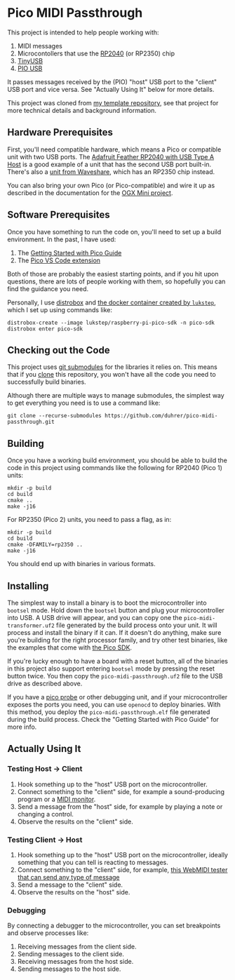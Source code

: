 # Pico MIDI Passthrough

This project is intended to help people working with:

1. MIDI messages
2. Microcontollers that use the [RP2040](https://en.wikipedia.org/wiki/RP2040) (or RP2350) chip
3. [TinyUSB](https://github.com/hathach/tinyusb)
4. [PIO USB](https://github.com/sekigon-gonnoc/Pico-PIO-USB)

It passes messages received by the (PIO) "host" USB port to the "client" USB
port and vice versa. See "Actually Using It" below for more details.

This project was cloned from [my template
repository](https://github.com/duhrer/pico-midi-transformer), see that project
for more technical details and background information.

## Hardware Prerequisites

First, you'll need compatible hardware, which means a Pico or compatible unit
with two USB ports. The [Adafruit Feather RP2040 with USB Type A
Host](https://www.adafruit.com/product/5723) is a good example of a unit that
has the second USB port built-in.  There's also a [unit from
Waveshare](https://www.waveshare.com/wiki/RP2350-USB-A), which has an RP2350
chip instead.

You can also bring your own Pico (or Pico-compatible) and wire it up as
described in the documentation for the [OGX Mini
project](https://github.com/wiredopposite/OGX-Mini).

## Software Prerequisites

Once you have something to run the code on, you'll need to set up a build
environment. In the past, I have used:

1. The [Getting Started with Pico Guide](https://datasheets.raspberrypi.org/pico/getting-started-with-pico.pdf)
2. The [Pico VS Code extension](https://github.com/raspberrypi/pico-vscode)

Both of those are probably the easiest starting points, and if you hit upon
questions, there are lots of people working with them, so hopefully you can find
the guidance you need.

Personally, I use [distrobox](https://distrobox.it/) and [the docker container
created by `lukstep`](https://github.com/lukstep/raspberry-pi-pico-docker-sdk),
which I set up using commands like:

```
distrobox-create --image lukstep/raspberry-pi-pico-sdk -n pico-sdk
distrobox enter pico-sdk
```

## Checking out the Code

This project uses [git
submodules](https://git-scm.com/book/en/v2/Git-Tools-Submodules) for the
libraries it relies on. This means that if you
[clone](https://git-scm.com/docs/git-clone) this repository, you won't have all
the code you need to successfully build binaries.

Although there are multiple ways to manage submodules, the simplest way to get
everything you need is to use a command like:

```
git clone --recurse-submodules https://github.com/duhrer/pico-midi-passthrough.git
```

## Building

Once you have a working build environment, you should be able to build the code
in this project using commands like the following for RP2040 (Pico 1) units:

```
mkdir -p build
cd build
cmake ..
make -j16
```

For RP2350 (Pico 2) units, you need to pass a flag, as in:

```
mkdir -p build
cd build
cmake -DFAMILY=rp2350 ..
make -j16
```

You should end up with binaries in various formats.

## Installing

The simplest way to install a binary is to boot the microcontroller into
`bootsel` mode. Hold down the `bootsel` button and plug your microcontroller
into USB. A USB drive will appear, and you can copy one the
`pico-midi-transformer.uf2` file generated by the build process onto your unit.
It will process and install the binary if it can. If it doesn't do anything,
make sure you're building for the right processor family, and try other test
binaries, like the examples that come with [the Pico
SDK](https://github.com/raspberrypi/pico-sdk).

If you're lucky enough to have a board with a reset button, all of the binaries
in this project also support entering `bootsel` mode by pressing the reset
button twice. You then copy the `pico-midi-passthrough.uf2` file to the USB
drive as described above.

If you have a [pico probe](https://www.raspberrypi.com/products/debug-probe/) or
other debugging unit, and if your microcontroller exposes the ports you need,
you can use `openocd` to deploy binaries. With this method, you deploy the
`pico-midi-passthrough.elf` file generated during the build process. Check the
"Getting Started with Pico Guide" for more info.

## Actually Using It

### Testing Host -> Client

1. Hook something up to the "host" USB port on the microcontroller.
2. Connect something to the "client" side, for example a sound-producing program
   or a [MIDI monitor](https://studiocode.dev/midi-monitor/).
3. Send a message from the "host" side, for example by playing a note or
   changing a control.
4. Observe the results on the "client" side.

### Testing Client -> Host

1. Hook something up to the "host" USB port on the microcontroller, ideally
   something that you can tell is reacting to messages.
2. Connect something to the "client" side, for example, [this WebMIDI tester
   that can send any type of message](https://studiocode.dev/webmidi-tester/)
3. Send a message to the "client" side.
4. Observe the results on the "host" side.

### Debugging

By connecting a debugger to the microcontroller, you can set breakpoints and
observe processes like:

1. Receiving messages from the client side.
2. Sending messages to the client side.
3. Receiving messages from the host side.
4. Sending messages to the host side.
